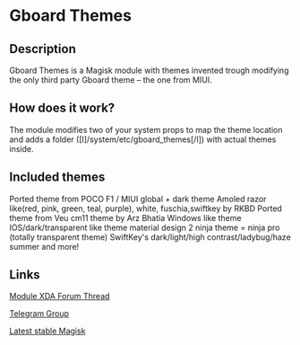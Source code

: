 # **Gboard Themes**
## Description
Gboard Themes is a Magisk module with themes invented trough modifying the only third party Gboard theme – the one from MIUI.

## How does it work?
The module modifies two of your system props to map the theme location and adds a folder ([I]/system/etc/gboard_themes[/I]) with actual themes inside.

## Included themes
Ported theme from POCO F1 / MIUI global + dark theme
Amoled razor like(red, pink, green, teal, purple), white, fuschia,swiftkey by RKBD
Ported theme from Veu cm11 theme by Arz Bhatia 
Windows like theme
IOS/dark/transparent like theme
material design 2
ninja theme = ninja pro (totally transparent theme)
SwiftKey's dark/light/high contrast/ladybug/haze summer
and more!
## Links
[Module XDA Forum Thread](https://forum.xda-developers.com/apps/magisk/module-gboard-themes-themes-gboard-t3840354 "Module official XDA thread")

[Telegram Group](https://t.me/gboardthemes)


[Latest stable Magisk](http://www.tiny.cc/latestmagisk)
